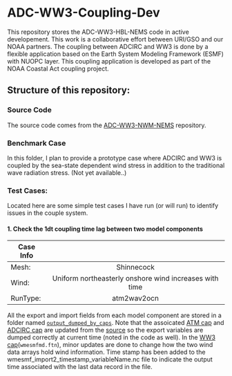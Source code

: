 # ADC-WW3-Coupling-Dev
This repository stores the ADC-WW3-HBL-NEMS code in active developement. This work is a collaborative effort between URI/GSO and our NOAA partners. 
The coupling between ADCIRC and WW3 is done by a flexible application based on the Earth System Modeling Framework (ESMF) with NUOPC layer. This coupling application is developed as part of the NOAA Coastal Act coupling project. 

## Structure of this repository:
### Source Code 
The source code comes from the [ADC-WW3-NWM-NEMS](https://github.com/noaa-ocs-modeling/ADC-WW3-NWM-NEMS) repository. 

### Benchmark Case
In this folder, I plan to provide a prototype case where ADCIRC and WW3 is coupled by the sea-state dependent wind stress in addition to the traditional wave radiation stress. (Not yet available..)


### Test Cases:
Located here are some simple test cases I have run (or will run) to identify issues in the couple system.  


#### 1. Check the 1dt coupling time lag between two model components 
   | Case Info |                                                          |
   |-----------|:--------------------------------------------------------:|
   |  Mesh:    | Shinnecock                                               |
   |  Wind:    | Uniform northeasterly onshore wind increases with time   |
   |  RunType: | atm2wav2ocn                                              |
   
   All the export and import fields from each model component are stored in a folder named [`output_dumped_by_caps`](https://github.com/xychengso/ADC-WW3-Coupling-Dev/tree/main/TestCase/Shinnecock_CouplingTimeTest/output_dumped_by_caps). 
   Note that the assoicated [ATM cap](https://github.com/xychengso/ADC-WW3-Coupling-Dev/tree/main/SrcCode/ATMESH) and [ADCIRC cap](https://github.com/xychengso/ADC-WW3-Coupling-Dev/tree/main/SrcCode/ADCIRC/cpl/nuopc) are updated from the [source](https://github.com/noaa-ocs-modeling/ADC-WW3-NWM-NEMS) so the export variables are dumped correctly at current time (noted in the code as well). In the [WW3 cap](https://github.com/xychengso/ADC-WW3-Coupling-Dev/tree/main/SrcCode/WW3/model/ftn)(`wmesmfmd.ftn`), minor updates are done to change how the two wind data arrays hold wind information. Time stamp has been added to the wmesmf_import2_timestamp_variableName.nc file to indicate the output time associated with the last data record in the file.  
   
   
   

   



 
 


